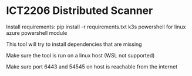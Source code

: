 # ICT2206 Distributed Scanner

Install requirements:
pip install -r requirements.txt
k3s
powershell for linux
azure powershell module

This tool will try to install dependencies that are missing

Make sure the tool is run on a linux host (WSL not supported)

Make sure port 6443 and 54545 on host is reachable from the internet
